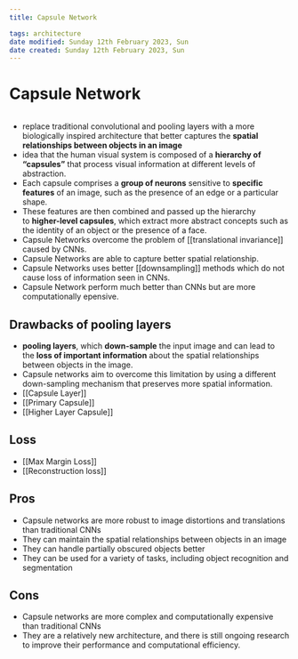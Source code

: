 ```yaml
---
title: Capsule Network

tags: architecture 
date modified: Sunday 12th February 2023, Sun
date created: Sunday 12th February 2023, Sun
---
```


# Capsule Network
```toc
```

- replace traditional convolutional and pooling layers with a more biologically inspired architecture that better captures the **spatial relationships between objects in an image**
- idea that the human visual system is composed of a **hierarchy of “capsules”** that process visual information at different levels of abstraction. 
- Each capsule comprises a **group of neurons** sensitive to **specific features** of an image, such as the presence of an edge or a particular shape. 
- These features are then combined and passed up the hierarchy to **higher-level capsules**, which extract more abstract concepts such as the identity of an object or the presence of a face.
- Capsule Networks overcome the problem of [[translational invariance]] caused by CNNs.
- Capsule Networks are able to capture better spatial relationship. 
- Capsule Networks uses better [[downsampling]] methods which do not cause loss of information seen in CNNs.
- Capsule Network perform much better than CNNs but are more computationally epensive.

## Drawbacks of pooling layers
- **pooling layers**, which **down-sample** the input image and can lead to the **loss of important information** about the spatial relationships between objects in the image. 
- Capsule networks aim to overcome this limitation by using a different down-sampling mechanism that preserves more spatial information.
- [[Capsule Layer]]
- [[Primary Capsule]]
- [[Higher Layer Capsule]]

## Loss
- [[Max Margin Loss]] 
- [[Reconstruction loss]]

## Pros
-   Capsule networks are more robust to image distortions and translations than traditional CNNs
-   They can maintain the spatial relationships between objects in an image
-   They can handle partially obscured objects better
-   They can be used for a variety of tasks, including object recognition and segmentation

## Cons
- Capsule networks are more complex and computationally expensive than traditional CNNs
- They are a relatively new architecture, and there is still ongoing research to improve their performance and computational efficiency.

